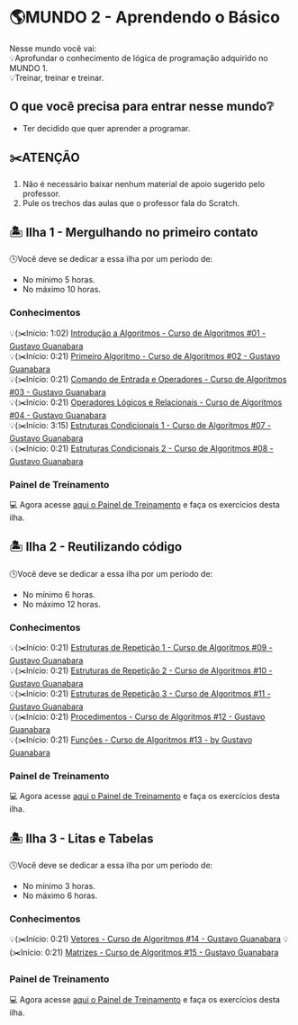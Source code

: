 # 🌎MUNDO 2 - Aprendendo o Básico
Nesse mundo você vai:  
💡Aprofundar o conhecimento de lógica de programação adquirido no MUNDO 1.  
💡Treinar, treinar e treinar.  

## O que você precisa para entrar nesse mundo❔
* Ter decidido que quer aprender a programar.

## ✂️ATENÇÃO
1. Não é necessário baixar nenhum material de apoio sugerido pelo professor.  
1. Pule os trechos das aulas que o professor fala do Scratch.  

## 🏝 Ilha 1 - Mergulhando no primeiro contato
🕓Você deve se dedicar a essa ilha por um período de:
* No mínimo 5 horas.
* No máximo 10 horas.

### Conhecimentos
💡(✂️Início: 1:02) [Introdução a Algoritmos - Curso de Algoritmos #01 - Gustavo Guanabara](https://youtu.be/8mei6uVttho?t=62)  
💡(✂️Início: 0:21) [Primeiro Algoritmo - Curso de Algoritmos #02 - Gustavo Guanabara](https://youtu.be/M2Af7gkbbro?t=21)  
💡(✂️Início: 0:21) [Comando de Entrada e Operadores - Curso de Algoritmos #03 - Gustavo Guanabara](https://youtu.be/RDrfZ-7WE8c?t=21)  
💡(✂️Início: 0:21) [Operadores Lógicos e Relacionais - Curso de Algoritmos #04 - Gustavo Guanabara](https://youtu.be/Ig4QZNpVZYs?t=25)  
💡(✂️Início: 3:15) [Estruturas Condicionais 1 - Curso de Algoritmos #07 - Gustavo Guanabara](https://youtu.be/_g05aHdBAEY?t=195)  
💡(✂️Início: 0:21) [Estruturas Condicionais 2 - Curso de Algoritmos #08 - Gustavo Guanabara](https://youtu.be/7gGFHzqh4d8?t=21)  

### Painel de Treinamento
:computer: Agora acesse [aqui o Painel de Treinamento](https://trello.com/b/UaEjvmbR/painel-de-treinamentos) e faça os exercícios desta ilha.

## 🏝 Ilha 2 - Reutilizando código
🕓Você deve se dedicar a essa ilha por um período de:
* No mínimo 6 horas.
* No máximo 12 horas.

### Conhecimentos
💡(✂️Início: 0:21) [Estruturas de Repetição 1 - Curso de Algoritmos #09 - Gustavo Guanabara](https://youtu.be/U5PnCt58Q68?t=21)  
💡(✂️Início: 0:21) [Estruturas de Repetição 2 - Curso de Algoritmos #10 - Gustavo Guanabara](https://youtu.be/fP49L1i_-HU?t=21)  
💡(✂️Início: 0:21) [Estruturas de Repetição 3 - Curso de Algoritmos #11 - Gustavo Guanabara](https://youtu.be/WJQz20i7CyI?t=21)  
💡(✂️Início: 0:21) [Procedimentos - Curso de Algoritmos #12 - Gustavo Guanabara](https://youtu.be/KoNehy7rn8U?t=21)  
💡(✂️Início: 0:21) [Funções - Curso de Algoritmos #13 - by Gustavo Guanabara](https://youtu.be/-nNx7e8GzHQ?t=21)  

### Painel de Treinamento
:computer: Agora acesse [aqui o Painel de Treinamento](https://trello.com/b/UaEjvmbR/painel-de-treinamentos) e faça os exercícios desta ilha.

## 🏝 Ilha 3 - Litas e Tabelas
🕓Você deve se dedicar a essa ilha por um período de:
* No mínimo 3 horas.
* No máximo 6 horas.

### Conhecimentos
💡(✂️Início: 0:21) [Vetores - Curso de Algoritmos #14 - Gustavo Guanabara](https://youtu.be/j9473xQ39vY?t=20)
💡(✂️Início: 0:21) [Matrizes - Curso de Algoritmos #15 - Gustavo Guanabara](https://youtu.be/hkE9WrjpAAk?t=21)

### Painel de Treinamento
:computer: Agora acesse [aqui o Painel de Treinamento](https://trello.com/b/UaEjvmbR/painel-de-treinamentos) e faça os exercícios desta ilha.
